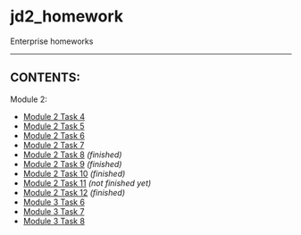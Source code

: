 # jd2_homework
Enterprise homeworks

---

## CONTENTS:
Module 2: 
* [Module 2 Task 4][m2t4]
* [Module 2 Task 5][m2t5]
* [Module 2 Task 6][m2t6]
* [Module 2 Task 7][m2t7]
* [Module 2 Task 8][m2t8] *(finished)*
* [Module 2 Task 9][m2t9] *(finished)*
* [Module 2 Task 10][m2t10] *(finished)*
* [Module 2 Task 11][m2t11] *(not finished yet)*
* [Module 2 Task 12][m2t12] *(finished)*
* [Module 3 Task 6][m3t6]
* [Module 3 Task 7][m3t7]
* [Module 3 Task 8][m3t8]

[m2t4]: https://github.com/yoricsv/jd2_homework/tree/master/task4_m2
[m2t5]: https://github.com/yoricsv/jd2_homework/tree/master/task5_m2
[m2t6]: https://github.com/yoricsv/jd2_homework/tree/master/task6_m2
[m2t7]: https://github.com/yoricsv/jd2_homework/tree/master/task7_m2
[m2t8]: https://github.com/yoricsv/jd2_homework/tree/master/task8_m2
[m2t9]: https://github.com/yoricsv/jd2_homework/tree/master/task9_m2
[m2t10]: https://github.com/yoricsv/jd2_homework/tree/master/task10_m2
[m2t11]: https://github.com/yoricsv/jd2_homework/tree/master/task11_m2
[m2t12]: https://github.com/yoricsv/jd2_homework/tree/master/task12_m2
[m3t6]: https://github.com/yoricsv/jd2_homework/tree/master/task6_m3
[m3t7]: https://github.com/yoricsv/jd2_homework/tree/master/task7_m3
[m3t8]: https://github.com/yoricsv/jd2_homework/tree/master/task8_m3

